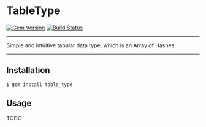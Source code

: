 # TableType

[![Gem Version](https://badge.fury.io/rb/table_type.svg)](https://badge.fury.io/rb/table_type)
[![Build Status](https://github.com/DannyBen/true_table/workflows/Test/badge.svg)](https://github.com/DannyBen/true_table/actions?query=workflow%3ATest)

---

Simple and intuitive tabular data type, which is an Array of Hashes.

---

## Installation

    $ gem install table_type

## Usage

TODO
